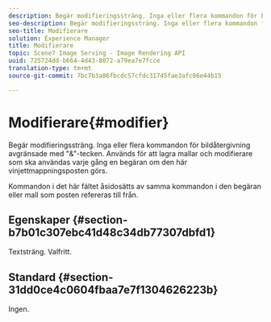 ```yaml
---
description: Begär modifieringssträng. Inga eller flera kommandon för bildåtergivning avgränsade med "&"-tecken. Används för att lagra mallar och modifierare som ska användas varje gång en begäran om den här vinjettmappningsposten görs.
seo-description: Begär modifieringssträng. Inga eller flera kommandon för bildåtergivning avgränsade med "&"-tecken. Används för att lagra mallar och modifierare som ska användas varje gång en begäran om den här vinjettmappningsposten görs.
seo-title: Modifierare
solution: Experience Manager
title: Modifierare
topic: Scene7 Image Serving - Image Rendering API
uuid: 725724dd-b664-4d43-8072-a79ea7e7fcce
translation-type: tm+mt
source-git-commit: 7bc7b3a86fbcdc57cfdc31745fae3afc06e44b15

---
```



# Modifierare{#modifier}

Begär modifieringssträng. Inga eller flera kommandon för bildåtergivning avgränsade med &quot;&amp;&quot;-tecken. Används för att lagra mallar och modifierare som ska användas varje gång en begäran om den här vinjettmappningsposten görs.

Kommandon i det här fältet åsidosätts av samma kommandon i den begäran eller mall som posten refereras till från.

## Egenskaper {#section-b7b01c307ebc41d48c34db77307dbfd1}

Textsträng. Valfritt.

## Standard {#section-31dd0ce4c0604fbaa7e7f1304626223b}

Ingen.

